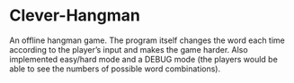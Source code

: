 # Clever-Hangman

An offline hangman game. The program itself changes the word each time according to the player’s input and makes the game harder. Also implemented easy/hard mode and a DEBUG mode (the players would be able to see the numbers of possible word combinations).
